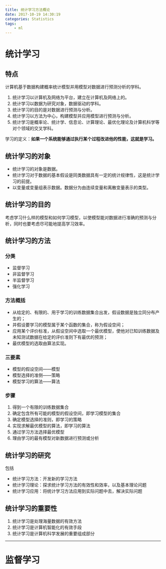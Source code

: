 ```yaml
---
title: 统计学习方法概论
date: 2017-10-19 14:30:19
categories: Statistics
tags: 
    - ml
---
```


# 统计学习

## 特点

计算机基于数据构建概率统计模型并用模型对数据进行预测分析的学科。

1. 统计学习以计算机及网络为平台，建立在计算机及网络上的。
2. 统计学习以数据为研究对象，数据驱动的学科。
3. 统计学习的目的是对数据进行预测与分析。
4. 统计学习以方法为中心，构建模型并应用模型进行预测与分析。
5. 统计学习是概率论、统计学、信息论、计算理论、最优化理论及计算机科学等对个领域的交叉学科。

学习的定义：**如果一个系统能够通过执行某个过程改进他的性能，这就是学习。**

## 统计学习的对象

- 统计学习的对象是数据。
- 统计学习对于数据的基本假设是同类数据具有一定的统计规律性，这是统计学习的前提。
- 以变量或变量组表示数据。数据分为由连续变量和离散变量表示的类型。

## 统计学习的目的

考虑学习什么样的模型和如何学习模型，以使模型能对数据进行准确的预测与分析，同时也要考虑尽可能地提高学习效率。

## 统计学习的方法

### 分类

- 监督学习
- 非监督学习
- 半监督学习
- 强化学习

### 方法概括

- 从给定的、有限的、用于学习的训练数据集合出发，假设数据是独立同分布产生的；
- 并假设要学习的模型属于某个函数的集合，称为假设空间；
- 应用某个评价标准，从假设空间中选取一个最优模型，使他对已知训练数据及未知测试数据在给定的评价准则下有最优的预测；
- 最优模型的选取由算法实现。

### 三要素

- 模型的假设空间——模型
- 模型选择的准侧——策略
- 模型学习的算法——算法

### 步骤

1. 得到一个有限的训练数据集合
2. 确定包含所有可能的模型的假设空间，即学习模型的集合
3. 确定模型选择的准则，即学习的策略
4. 实现求解最优模型的算法，即学习的算法
5. 通过学习方法选择最优模型
6. 理由学习的最有模型对新数据进行预测或分析

## 统计学习的研究

包括

- 统计学习方法：开发新的学习方法
- 统计学习理论：探求统计学习方法的有效性和效率，以及基本理论问题
- 统计学习应用：将统计学习方法应用到实际问题中去，解决实际问题

## 统计学习的重要性

1. 统计学习是处理海量数据的有效方法
2. 统计学习是计算机智能化的有效手段
3. 统计学习是计算机科学发展的重要组成部分

---

# 监督学习

